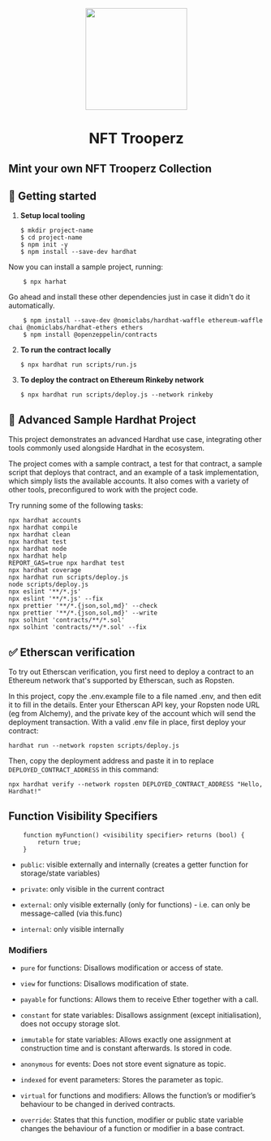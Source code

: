 <p align="center">
  <img width="200" height="200" src="./assets/img/logo/trooper.svg">
</p>
<h1 align="center"> NFT Trooperz </h1>

<h2> Mint your own NFT Trooperz Collection</h2>



## 🚀 Getting started

1.  **Setup local tooling**
    ```shell
    $ mkdir project-name
    $ cd project-name
    $ npm init -y
    $ npm install --save-dev hardhat
    ```

Now you can install a sample project, running:

```shell
    $ npx harhat
```

Go ahead and install these other dependencies just in case it didn't do it automatically.

```shell
    $ npm install --save-dev @nomiclabs/hardhat-waffle ethereum-waffle chai @nomiclabs/hardhat-ethers ethers
    $ npm install @openzeppelin/contracts
```

2.  **To run the contract locally**

    ```shell
    $ npx hardhat run scripts/run.js
    ```

3.  **To deploy the contract on Ethereum Rinkeby network**

    ```shell
    $ npx hardhat run scripts/deploy.js --network rinkeby
    ```

## 💎 Advanced Sample Hardhat Project

This project demonstrates an advanced Hardhat use case, integrating other tools commonly used alongside Hardhat in the ecosystem.

The project comes with a sample contract, a test for that contract, a sample script that deploys that contract, and an example of a task implementation, which simply lists the available accounts. It also comes with a variety of other tools, preconfigured to work with the project code.

Try running some of the following tasks:

```shell
npx hardhat accounts
npx hardhat compile
npx hardhat clean
npx hardhat test
npx hardhat node
npx hardhat help
REPORT_GAS=true npx hardhat test
npx hardhat coverage
npx hardhat run scripts/deploy.js
node scripts/deploy.js
npx eslint '**/*.js'
npx eslint '**/*.js' --fix
npx prettier '**/*.{json,sol,md}' --check
npx prettier '**/*.{json,sol,md}' --write
npx solhint 'contracts/**/*.sol'
npx solhint 'contracts/**/*.sol' --fix
```

## ✅ Etherscan verification

To try out Etherscan verification, you first need to deploy a contract to an Ethereum network that's supported by Etherscan, such as Ropsten.

In this project, copy the .env.example file to a file named .env, and then edit it to fill in the details. Enter your Etherscan API key, your Ropsten node URL (eg from Alchemy), and the private key of the account which will send the deployment transaction. With a valid .env file in place, first deploy your contract:

```shell
hardhat run --network ropsten scripts/deploy.js
```

Then, copy the deployment address and paste it in to replace `DEPLOYED_CONTRACT_ADDRESS` in this command:

```shell
npx hardhat verify --network ropsten DEPLOYED_CONTRACT_ADDRESS "Hello, Hardhat!"
```


## Function Visibility Specifiers

```shell
    function myFunction() <visibility specifier> returns (bool) {
        return true;
    }
```

- `public`: visible externally and internally (creates a getter function for storage/state variables)

- `private`: only visible in the current contract

- `external`: only visible externally (only for functions) - i.e. can only be message-called (via this.func)

- `internal`: only visible internally

### Modifiers
- `pure` for functions: Disallows modification or access of state.

- `view` for functions: Disallows modification of state.

- `payable` for functions: Allows them to receive Ether together with a call.

- `constant` for state variables: Disallows assignment (except initialisation), does not occupy storage slot.

- `immutable` for state variables: Allows exactly one assignment at construction time and is constant afterwards. Is stored in code.

- `anonymous` for events: Does not store event signature as topic.

- `indexed` for event parameters: Stores the parameter as topic.

- `virtual` for functions and modifiers: Allows the function’s or modifier’s behaviour to be changed in derived contracts.

- `override`: States that this function, modifier or public state variable changes the behaviour of a function or modifier in a base contract.